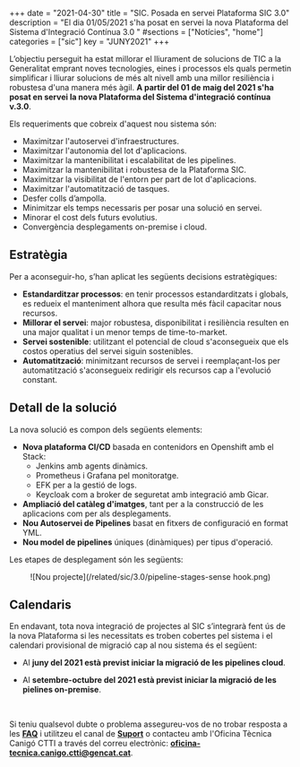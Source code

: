 +++
date        = "2021-04-30"
title       = "SIC. Posada en servei Plataforma SIC 3.0"
description = "El dia 01/05/2021 s'ha posat en servei la nova Plataforma del Sistema d'Integració Contínua 3.0 "
#sections    = ["Notícies", "home"]
categories  = ["sic"]
key         = "JUNY2021"
+++

L’objectiu perseguit ha estat millorar el lliurament de solucions de TIC a la Generalitat emprant noves tecnologies,
eines i processos els quals permetin simplificar i lliurar solucions de més alt nivell amb una millor resiliència i
robustesa d'una manera més àgil. **A partir del 01 de maig del 2021 s'ha posat en servei la nova Plataforma del
Sistema d'integració contínua v.3.0**.

Els requeriments que cobreix d'aquest nou sistema són:

- Maximitzar l'autoservei d'infraestructures.
- Maximitzar l'autonomia del lot d'aplicacions.
- Maximitzar la mantenibilitat i escalabilitat de les pipelines.
- Maximitzar la mantenibilitat i robustesa de la Plataforma SIC.
- Maximitzar la visibilitat de l'entorn per part de lot d'aplicacions.
- Maximitzar l'automatització de tasques.
- Desfer colls d’ampolla.
- Minimitzar els temps necessaris per posar una solució en servei.
- Minorar el cost dels futurs evolutius.
- Convergència desplegaments on-premise i cloud.

## Estratègia

Per a aconseguir-ho, s’han aplicat les següents decisions estratègiques:

- **Estandarditzar processos**: en tenir processos estandarditzats i globals, es redueix el manteniment alhora
que resulta més fàcil capacitar nous recursos.
- **Millorar el servei**: major robustesa, disponibilitat i resiliència resulten en una major qualitat i un
menor temps de time-to-market.
- **Servei sostenible**: utilitzant el potencial de cloud s'aconsegueix que els costos operatius del servei siguin sostenibles.
- **Automatització**: minimitzant recursos de servei i reemplaçant-los per automatització s'aconsegueix redirigir
els recursos cap a l'evolució constant.

## Detall de la solució

La nova solució es compon dels següents elements:

- **Nova plataforma CI/CD** basada en contenidors en Openshift amb el Stack:
  - Jenkins amb agents dinàmics.
  - Prometheus i Grafana pel monitoratge.
  - EFK per a la gestió de logs.
  - Keycloak com a broker de seguretat amb integració amb Gicar.
- **Ampliació del catàleg d'imatges**, tant per a la construcció de les aplicacions com per als desplegaments.
- **Nou Autoservei de Pipelines** basat en fitxers de configuració en format YML.
- **Nou model de pipelines** úniques (dinàmiques) per tipus d'operació.

Les etapes de desplegament són les següents:

<CENTER>![Nou projecte](/related/sic/3.0/pipeline-stages-sense hook.png)</center>

## Calendaris

En endavant, tota nova integració de projectes al SIC s’integrarà fent ús de la nova Plataforma si les necessitats
es troben cobertes pel sistema i el calendari provisional de migració cap al nou sistema és el següent:

- Al **juny del 2021 està previst iniciar la migració de les pipelines cloud**.

- Al **setembre-octubre del 2021 està previst iniciar la migració de les pielines on-premise**.

<br/>

Si teniu qualsevol dubte o problema assegureu-vos de no trobar resposta a les [**FAQ**](/sic/sic30-faq) i
utilitzeu el canal de [**Suport**](/sic/sic30-suport) o contacteu amb l'Oficina Tècnica Canigó CTTI a través
del correu electrònic: **oficina-tecnica.canigo.ctti@gencat.cat**.